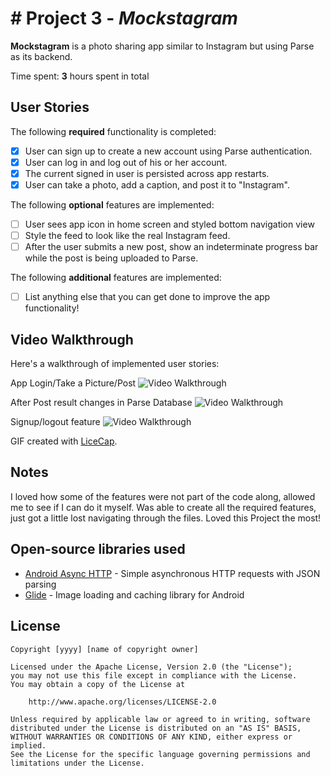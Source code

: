 # # Project 3 - *Mockstagram*

**Mockstagram** is a photo sharing app similar to Instagram but using Parse as its backend.

Time spent: **3** hours spent in total

## User Stories

The following **required** functionality is completed:

- [X] User can sign up to create a new account using Parse authentication.
- [X] User can log in and log out of his or her account.
- [X] The current signed in user is persisted across app restarts.
- [X] User can take a photo, add a caption, and post it to "Instagram".

The following **optional** features are implemented:

- [ ] User sees app icon in home screen and styled bottom navigation view
- [ ] Style the feed to look like the real Instagram feed.
- [ ] After the user submits a new post, show an indeterminate progress bar while the post is being uploaded to Parse.

The following **additional** features are implemented:

- [ ] List anything else that you can get done to improve the app functionality!

## Video Walkthrough

Here's a walkthrough of implemented user stories:

App Login/Take a Picture/Post
<img src='https://media.giphy.com/media/ZgnbqoJWIkKbkPMKvp/giphy.gif' width='' alt='Video Walkthrough' />

After Post result changes in Parse Database
<img src='https://media.giphy.com/media/9XRBdoRuxcUnjenA7o/giphy.gif' width='' alt='Video Walkthrough' />

Signup/logout feature
<img src='https://media.giphy.com/media/Q2YOq6PPQTwwUANOqf/giphy.gif' width='' alt='Video Walkthrough' />

GIF created with [LiceCap](http://www.cockos.com/licecap/).

## Notes

I loved how some of the features were not part of the code along, allowed me to see if I can do it myself. Was able to create all the required features, just got a little lost navigating through the files.
Loved this Project the most!

## Open-source libraries used

- [Android Async HTTP](https://github.com/codepath/CPAsyncHttpClient) - Simple asynchronous HTTP requests with JSON parsing
- [Glide](https://github.com/bumptech/glide) - Image loading and caching library for Android

## License

    Copyright [yyyy] [name of copyright owner]

    Licensed under the Apache License, Version 2.0 (the "License");
    you may not use this file except in compliance with the License.
    You may obtain a copy of the License at

        http://www.apache.org/licenses/LICENSE-2.0

    Unless required by applicable law or agreed to in writing, software
    distributed under the License is distributed on an "AS IS" BASIS,
    WITHOUT WARRANTIES OR CONDITIONS OF ANY KIND, either express or implied.
    See the License for the specific language governing permissions and
    limitations under the License.
